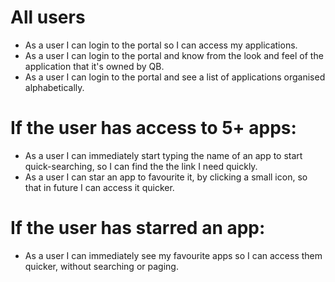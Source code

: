 # All users

- As a user I can login to the portal so I can access my applications.
- As a user I can login to the portal and know from the look and feel of the application that it's owned by QB.
- As a user I can login to the portal and see a list of applications organised alphabetically.

# If the user has access to 5+ apps:

- As a user I can immediately start typing the name of an app to start quick-searching, so I can find the the link I need quickly.
- As a user I can star an app to favourite it, by clicking a small icon, so that in future I can access it quicker.

# If the user has starred an app:

- As a user I can immediately see my favourite apps so I can access them quicker, without searching or paging.
